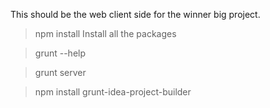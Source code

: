 This should be the web client side for the winner big project.

>npm install
Install all the packages

>grunt --help

>grunt server

>npm install grunt-idea-project-builder